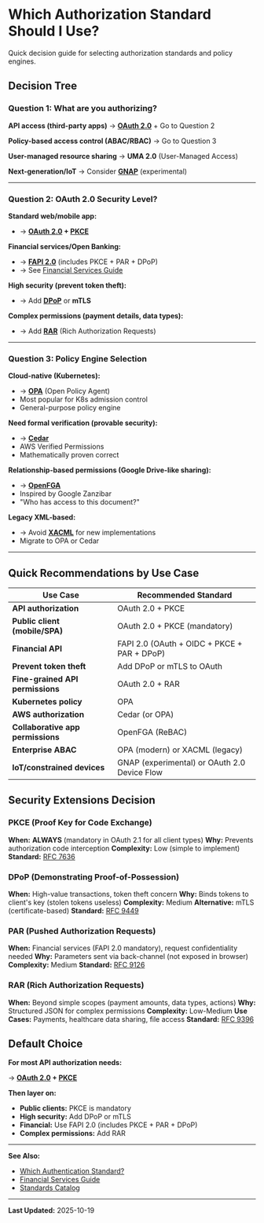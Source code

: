# Which Authorization Standard Should I Use?

Quick decision guide for selecting authorization standards and policy engines.

## Decision Tree

### Question 1: What are you authorizing?

**API access (third-party apps)** → **[OAuth 2.0](../standards/oauth-2.0.md)** + Go to Question 2

**Policy-based access control (ABAC/RBAC)** → Go to Question 3

**User-managed resource sharing** → **UMA 2.0** (User-Managed Access)

**Next-generation/IoT** → Consider **[GNAP](../standards/gnap.md)** (experimental)

---

### Question 2: OAuth 2.0 Security Level?

**Standard web/mobile app:**
- → **[OAuth 2.0](../standards/oauth-2.0.md) + [PKCE](../standards/pkce.md)**

**Financial services/Open Banking:**
- → **[FAPI 2.0](../standards/fapi.md)** (includes PKCE + PAR + DPoP)
- → See [Financial Services Guide](../industries/financial-services.md)

**High security (prevent token theft):**
- → Add **[DPoP](../standards/dpop.md)** or **mTLS**

**Complex permissions (payment details, data types):**
- → Add **[RAR](../standards/rar.md)** (Rich Authorization Requests)

---

### Question 3: Policy Engine Selection

**Cloud-native (Kubernetes):**
- → **[OPA](../standards/opa.md)** (Open Policy Agent)
- Most popular for K8s admission control
- General-purpose policy engine

**Need formal verification (provable security):**
- → **[Cedar](../standards/cedar.md)**
- AWS Verified Permissions
- Mathematically proven correct

**Relationship-based permissions (Google Drive-like sharing):**
- → **[OpenFGA](../standards/openfga.md)**
- Inspired by Google Zanzibar
- "Who has access to this document?"

**Legacy XML-based:**
- → Avoid **[XACML](../standards/xacml.md)** for new implementations
- Migrate to OPA or Cedar

---

## Quick Recommendations by Use Case

| Use Case | Recommended Standard |
|----------|----------------------|
| **API authorization** | OAuth 2.0 + PKCE |
| **Public client (mobile/SPA)** | OAuth 2.0 + PKCE (mandatory) |
| **Financial API** | FAPI 2.0 (OAuth + OIDC + PKCE + PAR + DPoP) |
| **Prevent token theft** | Add DPoP or mTLS to OAuth |
| **Fine-grained API permissions** | OAuth 2.0 + RAR |
| **Kubernetes policy** | OPA |
| **AWS authorization** | Cedar (or OPA) |
| **Collaborative app permissions** | OpenFGA (ReBAC) |
| **Enterprise ABAC** | OPA (modern) or XACML (legacy) |
| **IoT/constrained devices** | GNAP (experimental) or OAuth 2.0 Device Flow |

## Security Extensions Decision

### PKCE (Proof Key for Code Exchange)

**When:** **ALWAYS** (mandatory in OAuth 2.1 for all client types)
**Why:** Prevents authorization code interception
**Complexity:** Low (simple to implement)
**Standard:** [RFC 7636](../standards/pkce.md)

### DPoP (Demonstrating Proof-of-Possession)

**When:** High-value transactions, token theft concern
**Why:** Binds tokens to client's key (stolen tokens useless)
**Complexity:** Medium
**Alternative:** mTLS (certificate-based)
**Standard:** [RFC 9449](../standards/dpop.md)

### PAR (Pushed Authorization Requests)

**When:** Financial services (FAPI 2.0 mandatory), request confidentiality needed
**Why:** Parameters sent via back-channel (not exposed in browser)
**Complexity:** Medium
**Standard:** [RFC 9126](../standards/par.md)

### RAR (Rich Authorization Requests)

**When:** Beyond simple scopes (payment amounts, data types, actions)
**Why:** Structured JSON for complex permissions
**Complexity:** Low-Medium
**Use Cases:** Payments, healthcare data sharing, file access
**Standard:** [RFC 9396](../standards/rar.md)

## Default Choice

**For most API authorization needs:**

→ **[OAuth 2.0](../standards/oauth-2.0.md) + [PKCE](../standards/pkce.md)**

**Then layer on:**
- **Public clients:** PKCE is mandatory
- **High security:** Add DPoP or mTLS
- **Financial:** Use FAPI 2.0 (includes PKCE + PAR + DPoP)
- **Complex permissions:** Add RAR

---

**See Also:**
- [Which Authentication Standard?](./which-authentication-standard.md)
- [Financial Services Guide](../industries/financial-services.md)
- [Standards Catalog](../standards/)

---

**Last Updated:** 2025-10-19
